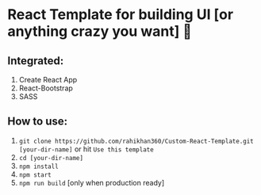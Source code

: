 # React Template for building UI [or anything crazy you want] 💩

## Integrated: 
1. Create React App
2. React-Bootstrap
3. SASS

## How to use:
1. `git clone https://github.com/rahikhan360/Custom-React-Template.git [your-dir-name]` or hit `Use this template`
2. `cd [your-dir-name]`
3. `npm install`
4. `npm start`
5. `npm run build` [only when production ready]